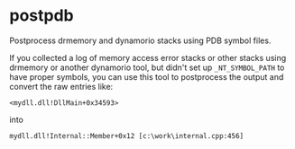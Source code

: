 # postpdb
Postprocess drmemory and dynamorio stacks using PDB symbol files.

If you collected a log of memory access error stacks or other stacks 
using drmemory or another dynamorio tool, but didn't set up `_NT_SYMBOL_PATH`
to have proper symbols, you can use this tool to postprocess the output
and convert the raw entries like:

`<mydll.dll!DllMain+0x34593>`

into

`mydll.dll!Internal::Member+0x12 [c:\work\internal.cpp:456]`

